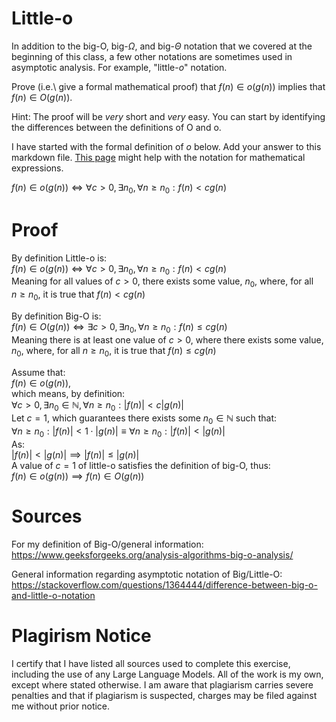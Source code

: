 # Little-o

In addition to the big-O, big-$\Omega$, and big-$\Theta$ notation that
we covered at the beginning of this class, a few other notations are sometimes
used in asymptotic analysis.  For example, "little-$o$" notation.

Prove (i.e.\ give a formal mathematical proof) that $f(n)\in o(g(n))$ implies
that $f(n)\in O(g(n))$.

Hint: The proof will be *very* short and *very* easy. You can start by
identifying the differences between the definitions of O and o.

I have started with the formal definition of $o$ below. Add your answer to this
markdown file. [This
page](https://docs.github.com/en/get-started/writing-on-github/working-with-advanced-formatting/writing-mathematical-expressions)
might help with the notation for mathematical expressions.

$f(n)\in o(g(n)) \iff \forall c>0, \exists n_0, \forall n\ge n_0: f(n) < c g(n)$

# Proof

By definition Little-o is:  
$f(n)\in o(g(n)) \iff \forall c>0, \exists n_0, \forall n\ge n_0: f(n) < c g(n)$  
Meaning for all values of $c > 0$, there exists some value, $n_0$, where, for all  
$n\ge n_0$, it is true that $f(n) < c g(n)$  
  
By definition Big-O is:  
$f(n)\in O(g(n)) \iff \exists c>0, \exists n_0, \forall n\ge n_0: f(n) \le c g(n)$  
Meaning there is at least one value of $c > 0$, where there exists some value,  
$n_0$, where, for all $n\ge n_0$, it is true that $f(n) \le c g(n)$  

Assume that:  
$f(n)\in o(g(n))$,  
which means, by definition:  
$\forall c>0, \exists n_0 \in \mathbb{N}, \forall n\ge n_0: |f(n)| < c|g(n)|$  
Let $c=1$, which guarantees there exists some $n_0 \in \mathbb{N}$ such that:  
$\forall n\ge n_0: |f(n)| < 1\cdot |g(n)| \equiv \forall n\ge n_0: |f(n)| < |g(n)|$  
As:  
$|f(n)| < |g(n)| \implies |f(n)| \le |g(n)|$  
A value of $c=1$ of little-o satisfies the definition of big-O, thus:  
$f(n)\in o(g(n)) \implies f(n)\in O(g(n))$

# Sources

For my definition of Big-O/general information:  
https://www.geeksforgeeks.org/analysis-algorithms-big-o-analysis/

General information regarding asymptotic notation of Big/Little-O:  
https://stackoverflow.com/questions/1364444/difference-between-big-o-and-little-o-notation

# Plagirism Notice

I certify that I have listed all sources used to complete this exercise, including the use of any Large Language Models. All of the work is my own, except where stated otherwise. I am aware that plagiarism carries severe penalties and that if plagiarism is suspected, charges may be filed against me without prior notice.
